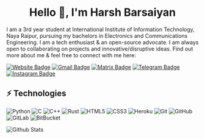 <h1 align="center">Hello 👋, I'm Harsh Barsaiyan</h1>

I am a 3rd year student at International Institute of Information Technology, Naya Raipur, pursuing my bachelors in Electronics and Communications Engineering. I am a tech enthusiast & an open-source advocate. I am always open to collaborating on projects and innovative/disruptive ideas. Find out more about me & feel free to connect with me here:

[![Website Badge](https://img.shields.io/badge/website-000000?style=for-the-badge&logo=About.me&logoColor=white)](https://harshbarsaiyan.netlify.app)
[![Gmail Badge](https://img.shields.io/badge/-hbarsaiyan@gmail.com-c14438?style=flat-square&logo=Gmail&logoColor=white&link=mailto:hbarsaiyan@gmail.com)](mailto:hbarsaiyan@gmail.com)
[![Matrix Badge](https://img.shields.io/badge/-syntheticpolymer@envs.net-teal?style=flat-square&logo=Element&logoColor=white&link=https://matrix.to/#/@syntheticpolymer:envs.net)](https://matrix.to/#/@syntheticpolymer:envs.net)
[![Telegram Badge](https://img.shields.io/badge/-synthetic__polymer-blue?style=flat-square&logo=Telegram&logoColor=white&link=https://tx.me/synthetic_polymer)](https://tx.me/synthetic_polymer)
[![Instagram Badge](https://img.shields.io/badge/-hbarsaiyan-purple?style=flat-square&logo=instagram&logoColor=white&link=https://instagram.com/hbarsaiyan/)](https://instagram.com/hbarsaiyan)

## ⚡ Technologies

![Python](https://img.shields.io/badge/-Python-232F3E?style=flat-square&logo=Python)
![C](https://img.shields.io/badge/-C-00599C?style=flat-square&logo=c)
![C++](https://img.shields.io/badge/-C++-00599C?style=flat-square&logo=c%2B%2B)
![Rust](https://img.shields.io/badge/-Rust-C51A4A?style=flat-square&logo=Rust)
![HTML5](https://img.shields.io/badge/-HTML5-E34F26?style=flat-square&logo=html5&logoColor=white)
![CSS3](https://img.shields.io/badge/-CSS3-1572B6?style=flat-square&logo=css3)
![Heroku](https://img.shields.io/badge/-Heroku-430098?style=flat-square&logo=heroku)
![Git](https://img.shields.io/badge/-Git-black?style=flat-square&logo=git)
![GitHub](https://img.shields.io/badge/-GitHub-181717?style=flat-square&logo=github)
![GitLab](https://img.shields.io/badge/-GitLab-FCA121?style=flat-square&logo=gitlab)
![BitBucket](https://img.shields.io/badge/-BitBucket-darkblue?style=flat-square&logo=bitbucket)

![Github Stats](https://github-readme-stats.vercel.app/api?username=hbarsaiyan&count_private=true&show_icons=true&include_all_commits=true)

<!--
**hbarsaiyan/hbarsaiyan** is a ✨ _special_ ✨ repository because its `README.md` (this file) appears on your GitHub profile.

Here are some ideas to get you started:

- 🔭 I’m currently working on ...
- 🌱 I’m currently learning ...
- 👯 I’m looking to collaborate on ...
- 🤔 I’m looking for help with ...
- 💬 Ask me about ...
- 📫 How to reach me: ...
- 😄 Pronouns: ...
- ⚡ Fun fact: ...
-->

